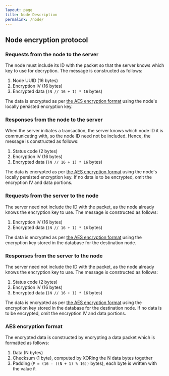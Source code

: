 ```yaml
---
layout: page
title: Node Description
permalink: /node/
---
```


## Node encryption protocol
### Requests from the node to the server
The node must include its ID with the packet so that the server knows which key to use for decryption. The message is constructed as follows:
1) Node UUID (16 bytes)
1) Encryption IV (16 bytes)
1) Encrypted data (`(N // 16 + 1) * 16` bytes)

The data is encrypted as per [the AES encryption format](#aes-encryption-format) using the node's locally persisted encryption key.

### Responses from the node to the server
When the server initiates a transaction, the server knows which node ID it is communicating with, so the node ID need not be included. Hence, the message is constructed as follows:
1) Status code (2 bytes)
1) Encryption IV (16 bytes)
1) Encrypted data (`(N // 16 + 1) * 16` bytes)

The data is encrypted as per [the AES encryption format](#aes-encryption-format) using the node's locally persisted encryption key. If no data is to be encrypted, omit the encryption IV and data portions.

### Requests from the server to the node
The server need not include the ID with the packet, as the node already knows the encryption key to use. The message is constructed as follows:
1) Encryption IV (16 bytes)
1) Encrypted data (`(N // 16 + 1) * 16` bytes)

The data is encrypted as per [the AES encryption format](#aes-encryption-format) using the encryption key stored in the database for the destination node.

### Responses from the server to the node
The server need not include the ID with the packet, as the node already knows the encryption key to use. The message is constructed as follows:
1) Status code (2 bytes)
1) Encryption IV (16 bytes)
1) Encrypted data (`(N // 16 + 1) * 16` bytes)

The data is encrypted as per [the AES encryption format](#aes-encryption-format) using the encryption key stored in the database for the destination node. If no data is to be encrypted, omit the encryption IV and data portions.

### AES encryption format
The encrypted data is constructed by encrypting a data packet which is formatted as follows:
1) Data (N bytes)
1) Checksum (1 byte), computed by XORing the N data bytes together
1) Padding (`P = (16 - ((N + 1) % 16))` bytes), each byte is written with the value `P`.

